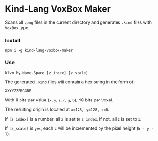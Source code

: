 Kind-Lang VoxBox Maker
======================

Scans all `.png` files in the current directory and generates `.kind` files with `VoxBox` type.

### Install

```
npm i -g kind-lang-voxbox-maker
```

### Use

```
klvm My.Name.Space [z_index] [z_scale]
```

The generated `.kind` files will contain a hex string in the form of:

```
XXYYZZRRGGBB
```

With 8 bits per value (`x`, `y`, `z`, `r`, `g`, `b`), 48 bits per voxel. 

The resulting origin is located at `x=128, y=128, z=0`.

If `[z_index]` is a number, all `z` is set to `z_index`. If not, all `z` is set to `1`.

If `[z_scale]` is `yes`, each `z` will be incremented by the pixel height (`h - y - 1`).

